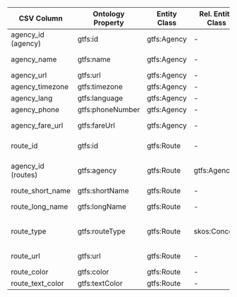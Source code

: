 | CSV Column           | Ontology Property | Entity Class | Rel. Entity Class | Subject Generation    | Join Condition | Datatype | Function Name | Function Output |
| --- | --- | --- | --- | --- | --- | --- | --- | --- |
| agency_id (agency) | gtfs:id | gtfs:Agency | - | http://example.org/agency/{id} | - | xsd:string | - | URI Template http://example.org/agency/CRTM |
| agency_name | gtfs:name | gtfs:Agency | - | - | - | xsd:string | @es | - "Consorcio Regional de Transportes de Madrid"@es |
| agency_url | gtfs:url | gtfs:Agency | - | - | - | xsd:anyURI | - | - "http://www.crtm.es" |
| agency_timezone | gtfs:timezone | gtfs:Agency | - | - | - | xsd:string | - | - "Europe/Madrid" |
| agency_lang | gtfs:language | gtfs:Agency | - | - | - | xsd:string | - | - "es" |
| agency_phone | gtfs:phoneNumber | gtfs:Agency | - | - | - | xsd:string | - | - "012" |
| agency_fare_url | gtfs:fareUrl | gtfs:Agency | - | - | - | xsd:anyURI | - | - "https://www.crtm.es/billetes-y-tarifas" |
| route_id | gtfs:id | gtfs:Route | - | http://example.org/route/{id} | - | xsd:string | - | URI Template http://example.org/route/4__1___ |
| agency_id (routes) | gtfs:agency | gtfs:Route | gtfs:Agency | - | agency_id = agency_id | owl:NamedIndividual | - | Join by agency_id <http://example.org/agency/CRTM> |
| route_short_name | gtfs:shortName | gtfs:Route | - | - | - | xsd:string | @es | - "1"@es |
| route_long_name | gtfs:longName | gtfs:Route | - | - | - | xsd:string | @es | - "Pinar de Chamartín-Valdecarros"@es |
| route_type | gtfs:routeType | gtfs:Route | skos:Concept | - | - | owl:NamedIndividual | - | map_route_type <http://transport.linkeddata.es/kos/route-type/subway> |
| route_url | gtfs:url | gtfs:Route | - | - | - | xsd:anyURI | - | - "http://www.crtm.es/tu-transporte-publico/metro/lineas/4__1___.aspx" |
| route_color | gtfs:color | gtfs:Route | - | - | - | xsd:string | - | - "2DBEF0" |
| route_text_color | gtfs:textColor | gtfs:Route | - | - | - | xsd:string | - | - "FFFFFF" |
